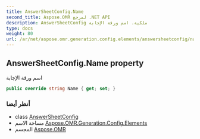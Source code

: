 ```yaml
---
title: AnswerSheetConfig.Name
second_title: Aspose.OMR لمرجع .NET API
description: AnswerSheetConfig ملكية. اسم ورقة الإجابة
type: docs
weight: 80
url: /ar/net/aspose.omr.generation.config.elements/answersheetconfig/name/
---
```

## AnswerSheetConfig.Name property

اسم ورقة الإجابة

```csharp
public override string Name { get; set; }
```

### أنظر أيضا

* class [AnswerSheetConfig](../)
* مساحة الاسم [Aspose.OMR.Generation.Config.Elements](../../answersheetconfig/)
* المجسم [Aspose.OMR](../../../)


